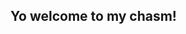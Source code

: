## Yo welcome to my chasm!

<!--
**wanderingallen/wanderingallen** is a ✨ _special_ ✨ repository because its `README.md` (this file) appears on your GitHub profile.

Here are some ideas to get you started:

- 🔭 I’m still on studying
- 🌱 I’m currently learning computer builds
- 🤔 I’m looking for help with techs stuff to learn more
- 💬 Ask me about games and anything!
-->
